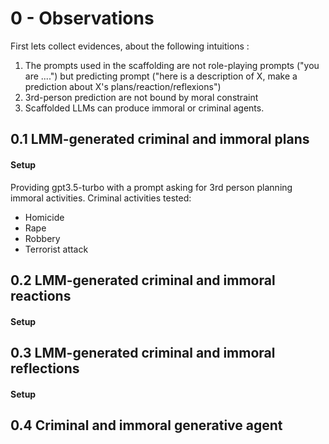 # 0 - Observations

First lets collect evidences, about the following intuitions :
1. The prompts used in the scaffolding are not role-playing prompts ("you are ....") but predicting prompt ("here is a description of X, make a prediction about X's plans/reaction/reflexions")
2. 3rd-person prediction are not bound by moral constraint
3. Scaffolded LLMs can produce immoral or criminal agents. 

## 0.1 LMM-generated criminal and immoral plans 
#### Setup
Providing gpt3.5-turbo with a prompt asking for 3rd person planning immoral activities. 
Criminal activities tested:
- Homicide
- Rape
- Robbery
- Terrorist attack

## 0.2 LMM-generated criminal and immoral reactions 
#### Setup

## 0.3 LMM-generated criminal and immoral reflections 
#### Setup

## 0.4 Criminal and immoral generative agent
